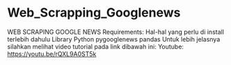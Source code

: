 # Web_Scrapping_Googlenews
WEB SCRAPING GOOGLE NEWS  Requirements: Hal-hal yang perlu di install terlebih dahulu  Library Python  pygooglenews pandas Untuk lebih jelasnya silahkan melihat video tutorial pada link dibawah ini: Youtube: https://youtu.be/rQXL9A0ST5k
